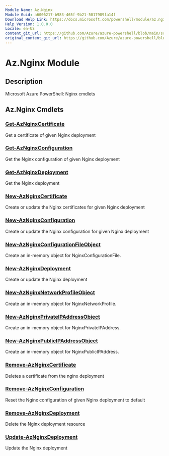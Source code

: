 ```yaml
---
Module Name: Az.Nginx
Module Guid: a6006217-b983-465f-9b21-5017989fa14f
Download Help Link: https://docs.microsoft.com/powershell/module/az.nginx
Help Version: 1.0.0.0
Locale: en-US
content_git_url: https://github.com/Azure/azure-powershell/blob/main/src/Nginx/help/Az.Nginx.md
original_content_git_url: https://github.com/Azure/azure-powershell/blob/main/src/Nginx/help/Az.Nginx.md
---
```


# Az.Nginx Module
## Description
Microsoft Azure PowerShell: Nginx cmdlets

## Az.Nginx Cmdlets
### [Get-AzNginxCertificate](Get-AzNginxCertificate.md)
Get a certificate of given Nginx deployment

### [Get-AzNginxConfiguration](Get-AzNginxConfiguration.md)
Get the Nginx configuration of given Nginx deployment

### [Get-AzNginxDeployment](Get-AzNginxDeployment.md)
Get the Nginx deployment

### [New-AzNginxCertificate](New-AzNginxCertificate.md)
Create or update the Nginx certificates for given Nginx deployment

### [New-AzNginxConfiguration](New-AzNginxConfiguration.md)
Create or update the Nginx configuration for given Nginx deployment

### [New-AzNginxConfigurationFileObject](New-AzNginxConfigurationFileObject.md)
Create an in-memory object for NginxConfigurationFile.

### [New-AzNginxDeployment](New-AzNginxDeployment.md)
Create or update the Nginx deployment

### [New-AzNginxNetworkProfileObject](New-AzNginxNetworkProfileObject.md)
Create an in-memory object for NginxNetworkProfile.

### [New-AzNginxPrivateIPAddressObject](New-AzNginxPrivateIPAddressObject.md)
Create an in-memory object for NginxPrivateIPAddress.

### [New-AzNginxPublicIPAddressObject](New-AzNginxPublicIPAddressObject.md)
Create an in-memory object for NginxPublicIPAddress.

### [Remove-AzNginxCertificate](Remove-AzNginxCertificate.md)
Deletes a certificate from the nginx deployment

### [Remove-AzNginxConfiguration](Remove-AzNginxConfiguration.md)
Reset the Nginx configuration of given Nginx deployment to default

### [Remove-AzNginxDeployment](Remove-AzNginxDeployment.md)
Delete the Nginx deployment resource

### [Update-AzNginxDeployment](Update-AzNginxDeployment.md)
Update the Nginx deployment

